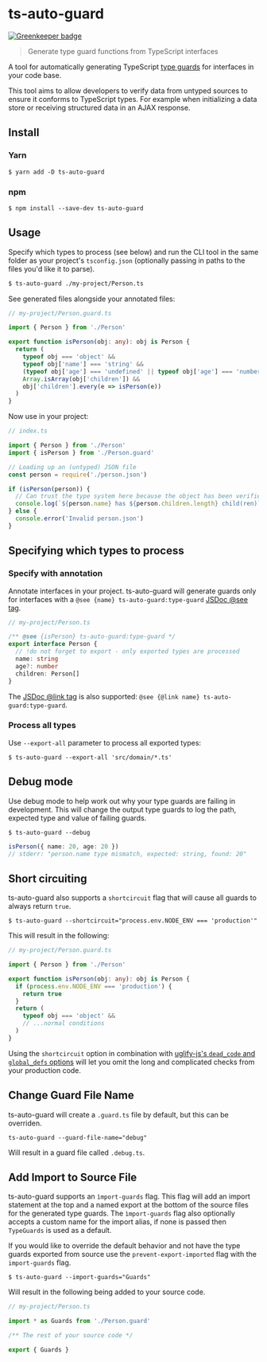 # ts-auto-guard

[![Greenkeeper badge](https://badges.greenkeeper.io/usabilityhub/ts-auto-guard.svg)](https://greenkeeper.io/)

> Generate type guard functions from TypeScript interfaces

A tool for automatically generating TypeScript [type guards](https://www.typescriptlang.org/docs/handbook/advanced-types.html#type-guards-and-differentiating-types) for interfaces in your code base.

This tool aims to allow developers to verify data from untyped sources to ensure it conforms to TypeScript types. For example when initializing a data store or receiving structured data in an AJAX response.

## Install

### Yarn

```
$ yarn add -D ts-auto-guard
```

### npm

```
$ npm install --save-dev ts-auto-guard
```

## Usage

Specify which types to process (see below) and run the CLI tool in the same folder as your project's `tsconfig.json` (optionally passing in paths to the files you'd like it to parse).

```sh
$ ts-auto-guard ./my-project/Person.ts
```

See generated files alongside your annotated files:

```ts
// my-project/Person.guard.ts

import { Person } from './Person'

export function isPerson(obj: any): obj is Person {
  return (
    typeof obj === 'object' &&
    typeof obj['name'] === 'string' &&
    (typeof obj['age'] === 'undefined' || typeof obj['age'] === 'number') &&
    Array.isArray(obj['children']) &&
    obj['children'].every(e => isPerson(e))
  )
}
```

Now use in your project:

```ts
// index.ts

import { Person } from './Person'
import { isPerson } from './Person.guard'

// Loading up an (untyped) JSON file
const person = require('./person.json')

if (isPerson(person)) {
  // Can trust the type system here because the object has been verified.
  console.log(`${person.name} has ${person.children.length} child(ren)`)
} else {
  console.error('Invalid person.json')
}
```

## Specifying which types to process

### Specify with annotation

Annotate interfaces in your project. ts-auto-guard will generate guards only for interfaces with a `@see {name} ts-auto-guard:type-guard` [JSDoc @see tag](https://jsdoc.app/tags-see.html).

```ts
// my-project/Person.ts

/** @see {isPerson} ts-auto-guard:type-guard */
export interface Person {
  // !do not forget to export - only exported types are processed
  name: string
  age?: number
  children: Person[]
}
```

The [JSDoc @link tag](https://jsdoc.app/tags-link.html) is also supported: `@see {@link name} ts-auto-guard:type-guard`.

### Process all types

Use `--export-all` parameter to process all exported types:

```
$ ts-auto-guard --export-all 'src/domain/*.ts'
```

## Debug mode

Use debug mode to help work out why your type guards are failing in development. This will change the output type guards to log the path, expected type and value of failing guards.

```
$ ts-auto-guard --debug
```

```ts
isPerson({ name: 20, age: 20 })
// stderr: "person.name type mismatch, expected: string, found: 20"
```

## Short circuiting

ts-auto-guard also supports a `shortcircuit` flag that will cause all guards
to always return `true`.

```
$ ts-auto-guard --shortcircuit="process.env.NODE_ENV === 'production'"
```

This will result in the following:

```ts
// my-project/Person.guard.ts

import { Person } from './Person'

export function isPerson(obj: any): obj is Person {
  if (process.env.NODE_ENV === 'production') {
    return true
  }
  return (
    typeof obj === 'object' &&
    // ...normal conditions
  )
}
```

Using the `shortcircuit` option in combination with [uglify-js's `dead_code` and `global_defs` options](https://github.com/mishoo/UglifyJS2#compress-options) will let you omit the long and complicated checks from your production code.

## Change Guard File Name

ts-auto-guard will create a `.guard.ts` file by default, but this can be overriden.

```
ts-auto-guard --guard-file-name="debug"
```

Will result in a guard file called `.debug.ts`.

## Add Import to Source File

ts-auto-guard supports an `ìmport-guards` flag. This flag will add an import statement at the top and a named export at the bottom of the source files for the generated type guards. The `ìmport-guards` flag also optionally accepts a custom name for the import alias, if none is passed then `TypeGuards` is used as a default.

If you would like to override the default behavior and not have the type guards exported from source use the `prevent-export-imported` flag with the `import-guards` flag.

```
$ ts-auto-guard --import-guards="Guards"
```

Will result in the following being added to your source code.

```ts
// my-project/Person.ts

import * as Guards from './Person.guard'

/** The rest of your source code */

export { Guards }
```
